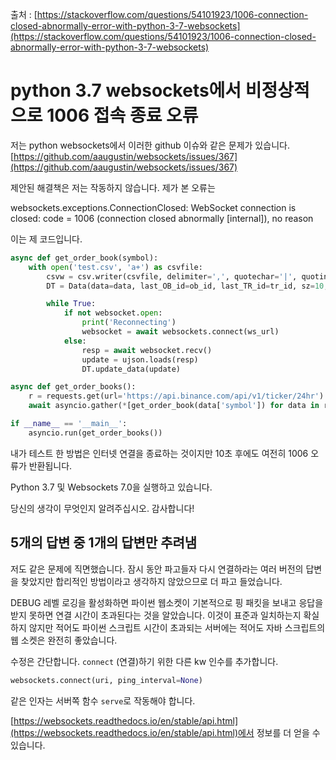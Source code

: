 출처 : [https://stackoverflow.com/questions/54101923/1006-connection-closed-abnormally-error-with-python-3-7-websockets](https://stackoverflow.com/questions/54101923/1006-connection-closed-abnormally-error-with-python-3-7-websockets)

# python 3.7 websockets에서 비정상적으로 1006 접속 종료 오류

저는 python websockets에서 이러한 github 이슈와 같은 문제가 있습니다.
[https://github.com/aaugustin/websockets/issues/367](https://github.com/aaugustin/websockets/issues/367)

제안된 해결책은 저는 작동하지 않습니다. 제가 본 오류는

websockets.exceptions.ConnectionClosed: WebSocket connection is closed: code = 1006 (connection closed abnormally [internal]), no reason

이는 제 코드입니다.

```python
async def get_order_book(symbol):
    with open('test.csv', 'a+') as csvfile:
        csvw = csv.writer(csvfile, delimiter=',', quotechar='|', quoting=csv.QUOTE_MINIMAL)
        DT = Data(data=data, last_OB_id=ob_id, last_TR_id=tr_id, sz=10, csvw=csvw)

        while True:
            if not websocket.open:
                print('Reconnecting')
                websocket = await websockets.connect(ws_url)
            else:
                resp = await websocket.recv()
                update = ujson.loads(resp)
                DT.update_data(update)

async def get_order_books():
    r = requests.get(url='https://api.binance.com/api/v1/ticker/24hr')
    await asyncio.gather(*[get_order_book(data['symbol']) for data in r.json()])

if __name__ == '__main__':
    asyncio.run(get_order_books())
```


내가 테스트 한 방법은 인터넷 연결을 종료하는 것이지만 10초 후에도 여전히 1006 오류가 반환됩니다.

Python 3.7 및 Websockets 7.0을 실행하고 있습니다.

당신의 생각이 무엇인지 알려주십시오. 감사합니다!

## 5개의 답변 중 1개의 답변만 추려냄

저도 같은 문제에 직면했습니다. 잠시 동안 파고들자 다시 연결하라는 여러 버전의 답변을 찾았지만 합리적인 방법이라고 생각하지 않았으므로 더 파고 들었습니다.

DEBUG 레벨 로깅을 활성화하면 파이썬 웹소켓이 기본적으로 핑 패킷을 보내고 응답을 받지 못하면 연결 시간이 초과된다는 것을 알았습니다. 이것이 표준과 일치하는지 확실하지 않지만 적어도 파이썬 스크립트 시간이 초과되는 서버에는 적어도 자바 스크립트의 웹 소켓은 완전히 좋았습니다.

수정은 간단합니다. `connect` (연결)하기 위한 다른 kw 인수를 추가합니다.

```python
websockets.connect(uri, ping_interval=None)
```

같은 인자는 서버쪽 함수 `serve`로 작동해야 합니다.

[https://websockets.readthedocs.io/en/stable/api.html](https://websockets.readthedocs.io/en/stable/api.html)에서 정보를 더 얻을 수 있습니다.
